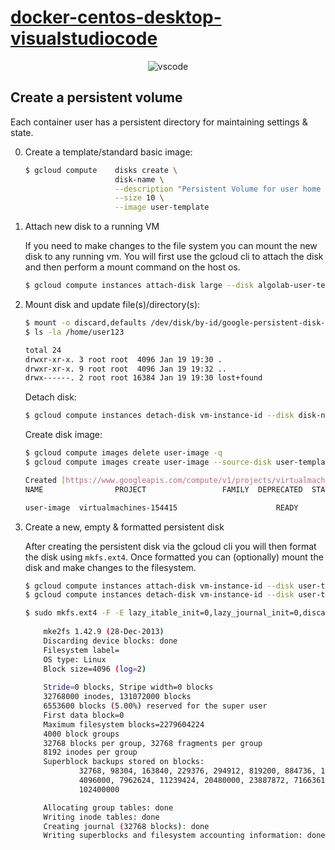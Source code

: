 # [docker-centos-desktop-visualstudiocode](https://code.visualstudio.com)

<div style="text-align: center">

![vscode](http://code.visualstudio.com/images/typescript_Languages_typescript.png)

</div>



## Create a persistent volume
Each container user has a persistent directory for maintaining settings & state.

0. Create a template/standard basic image:
    
    ```bash
    $ gcloud compute    disks create \
                        disk-name \
                        --description "Persistent Volume for user home directory." \
                        --size 10 \
                        --image user-template
    
0. Attach new disk to a running VM
    
    If you need to make changes to the file system you can mount the new disk to any running vm.
    You will first use the gcloud cli to attach the disk and then perform a mount command on the host os.
    
    ```bash
    $ gcloud compute instances attach-disk large --disk algolab-user-template
    ```
    
0. Mount disk and update file(s)/directory(s):

    ```bash
    $ mount -o discard,defaults /dev/disk/by-id/google-persistent-disk-2 /home/user123
    $ ls -la /home/user123
    
    total 24
    drwxr-xr-x. 3 root root  4096 Jan 19 19:30 .
    drwxr-xr-x. 9 root root  4096 Jan 19 19:32 ..
    drwx------. 2 root root 16384 Jan 19 19:30 lost+found
    
    ```
    
    Detach disk:
    
    ```bash
    $ gcloud compute instances detach-disk vm-instance-id --disk disk-name
    ```
    
    Create disk image:
    
    ```bash
    $ gcloud compute images delete user-image -q
    $ gcloud compute images create user-image --source-disk user-template
    
    Created [https://www.googleapis.com/compute/v1/projects/virtualmachines-154415/global/images/algolab-user-image].
    NAME                PROJECT                 FAMILY  DEPRECATED  STATUS
    
    user-image  virtualmachines-154415                      READY
    
    ```
    
0. Create a new, empty & formatted persistent disk
    
    After creating the persistent disk via the gcloud cli you will then format the disk using `mkfs.ext4`.
    Once formatted you can (optionally) mount the disk and make changes to the filesystem.
    
    ```bash
    $ gcloud compute instances attach-disk vm-instance-id --disk user-template
    $ gcloud compute instances detach-disk vm-instance-id --disk user-template
    
    $ sudo mkfs.ext4 -F -E lazy_itable_init=0,lazy_journal_init=0,discard /dev/disk/by-id/google-persistent-disk-2
        
        mke2fs 1.42.9 (28-Dec-2013)
        Discarding device blocks: done
        Filesystem label=
        OS type: Linux
        Block size=4096 (log=2)
       
        Stride=0 blocks, Stripe width=0 blocks
        32768000 inodes, 131072000 blocks
        6553600 blocks (5.00%) reserved for the super user
        First data block=0
        Maximum filesystem blocks=2279604224
        4000 block groups
        32768 blocks per group, 32768 fragments per group
        8192 inodes per group
        Superblock backups stored on blocks:
                32768, 98304, 163840, 229376, 294912, 819200, 884736, 1605632, 2654208,
                4096000, 7962624, 11239424, 20480000, 23887872, 71663616, 78675968,
                102400000
    
        Allocating group tables: done
        Writing inode tables: done
        Creating journal (32768 blocks): done
        Writing superblocks and filesystem accounting information: done
     
    ```
    
    
    
    
    
    
    
    
    
    
    
    